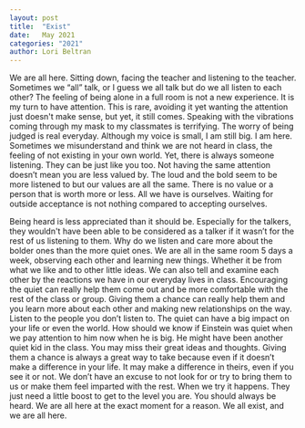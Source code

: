 ```yaml
---
layout: post
title:  "Exist"
date:   May 2021
categories: "2021"
author: Lori Beltran
---
```


We are all here. Sitting down, facing the teacher and listening to the teacher.
Sometimes we “all” talk, or I guess we all talk but do we all listen to each other? The
feeling of being alone in a full room is not a new experience. It is my turn to have
attention. This is rare, avoiding it yet wanting the attention just doesn't make sense, but
yet, it still comes. Speaking with the vibrations coming through my mask to my
classmates is terrifying. The worry of being judged is real everyday. Although my voice
is small, I am still big. I am here. Sometimes we misunderstand and think we are not
heard in class, the feeling of not existing in your own world. Yet, there is always
someone listening. They can be just like you too. Not having the same attention doesn’t
mean you are less valued by. The loud and the bold seem to be more listened to but our
values are all the same. There is no value or a person that is worth more or less. All we
have is ourselves. Waiting for outside acceptance is not nothing compared to accepting
ourselves.

Being heard is less appreciated than it should be. Especially for the talkers, they
wouldn't have been able to be considered as a talker if it wasn’t for the rest of us
listening to them. Why do we listen and care more about the bolder ones than the more
quiet ones. We are all in the same room 5 days a week, observing each other and
learning new things. Whether it be from what we like and to other little ideas. We can
also tell and examine each other by the reactions we have in our everyday lives in
class. Encouraging the quiet can really help them come out and be more comfortable
with the rest of the class or group. Giving them a chance can really help them and you
learn more about each other and making new relationships on the way. Listen to the
people you don’t listen to. The quiet can have a big impact on your life or even the
world. How should we know if Einstein was quiet when we pay attention to him now
when he is big. He might have been another quiet kid in the class. You may miss their
great ideas and thoughts. Giving them a chance is always a great way to take because
even if it doesn’t make a difference in your life. It may make a difference in theirs, even
if you see it or not. We don’t have an excuse to not look for or try to bring them to us or
make them feel imparted with the rest. When we try it happens. They just need a little
boost to get to the level you are. You should always be heard. We are all here at the
exact moment for a reason. We all exist, and we are all here.
